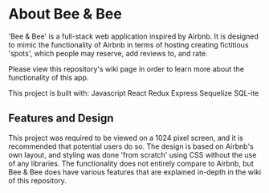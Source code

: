 # About Bee & Bee

'Bee & Bee' is a full-stack web application inspired by Airbnb. It is designed to mimic the functionality of Airbnb in terms of hosting creating fictitious 'spots', which people may reserve, add reviews to, and rate.

Please view this repository's wiki page in order to learn more about the functionality of this app. 

This project is built with:
Javascript
React
Redux
Express
Sequelize
SQL-ite

## Features and Design

This project was required to be viewed on a 1024 pixel screen, and it is recommended that potential users do so. The design is based on Airbnb's own layout, and styling was done 'from scratch' using CSS without the use of any libraries. The functionality does not entirely compare to Airbnb, but Bee & Bee does have various features that are explained in-depth in the wiki of this repository.
